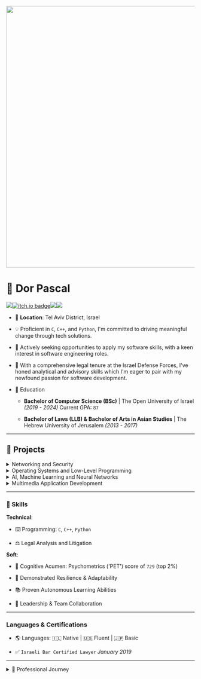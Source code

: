 <p align="center">
  <img src="https://github.com/Dor-sketch/Dor-sketch/assets/138825033/a31afabd-c5fa-4305-b1c8-701e635b1d81". width = 700>
</p>

# 🚀 **Dor Pascal**

[<img src="https://img.shields.io/badge/LinkedIn-0A66C2.svg?style=for-the-badge&logo=LinkedIn&logoColor=white">](https://www.linkedin.com/in/dor-pascal/)[![itch.io badge](https://img.shields.io/badge/Itch.io-FA5C5C?style=for-the-badge&logo=itchdotio&logoColor=white)](https://dor-sketch.itch.io/)[<img src="https://img.shields.io/badge/LeetCode-FFA116.svg?style=for-the-badge&logo=LeetCode&logoColor=white">](https://leetcode.com/Dor-sketch)[<img src="https://img.shields.io/badge/Gmail-EA4335.svg?style=for-the-badge&logo=Gmail&logoColor=white">](mailto:dor.pascal@gmail.com)




* 📌 **Location**: Tel Aviv District, Israel

* 💡 Proficient in `C`, `C++`, and `Python`, I'm committed to driving meaningful change through tech solutions.

* 🎯 Actively seeking opportunities to apply my software skills, with a keen interest in software engineering roles.

* 📘 With a comprehensive legal tenure at the Israel Defense Forces, I've honed analytical and advisory skills which I'm eager to pair with my newfound passion for software development.

* 📜 Education

  * **Bachelor of Computer Science (BSc)** | The Open University of Israel _(2019 - 2024)_ Current GPA: `87`

  * **Bachelor of Laws (LLB) & Bachelor of Arts in Asian Studies** | The Hebrew University of Jerusalem _(2013 - 2017)_

---

## 📂 Projects

<details>
<summary>Networking and Security</summary>
<table class="projects-table3">
  <tr class="flagship-row">
    <td>

  ### [🔒 EncryptedTCP](https://github.com/Dor-sketch/EncryptedTCP)

<details>
<summary>More Info</summary>

- 🔍 Developed a secure server-client framework for encrypted real-time communication.
- 📝 This project represents my most significant technical challenge and achievement to date.

</details>

  </td>
  <td>

[<img src="https://github.com/Dor-sketch/Dor-sketch/assets/138825033/c80d14c7-d2f3-4442-a39e-655d7531b579" width="25">](https://isocpp.org/)
[<img src="https://github.com/Dor-sketch/Dor-sketch/assets/138825033/6b5678ec-a104-4cf9-b0fa-dc37e34915a4" width="25">](https://www.python.org/)
[<img src="https://github.com/Dor-sketch/Dor-sketch/assets/138825033/1d649705-9bd2-448d-aa15-af0748c1723a" width="70">](https://www.sqlite.org/index.html)

🏷️ `FlagshipProject⭐`, `C++17`, `RSA`, `AES`, `CryptoPP`, `POSIXSockets`

  </td>
  </tr>
  <tr>
  <td>

### [🌐 Backup Server](https://github.com/Dor-sketch/sec_mmn14)

<details>
<summary>More Info</summary>

- 🔍 Focused on server-client dynamics and efficient file parsing.
- 🎓 Course: _Defensive System-Programming, The Open University of Israel._ Grade: `100`.

</details>

  </td>
  <td>

[<img src="https://github.com/Dor-sketch/Dor-sketch/assets/138825033/c80d14c7-d2f3-4442-a39e-655d7531b579" width="25">](https://isocpp.org/)
[<img src="https://github.com/Dor-sketch/Dor-sketch/assets/138825033/6b5678ec-a104-4cf9-b0fa-dc37e34915a4" width="25">](https://www.python.org/)

🏷️ `ServerClientDynamics`, `spdlog`, `BoostAsio`

  </td>
  </tr>
    <tr>
    <td>

### [🧙‍♂️ MetaDecorator](https://github.com/Dor-sketch/MetaDecorator)

<details>
<summary>More Info</summary>

- 🔍 A Python script for dynamically injecting decorators into class methods using a metaclass.
- 🎓 Originally started as a course project for _Defensive System-Programming (20937)_ at the Open University of Israel, earning a grade of `100`.
- 🔄 Since then, the code has been extensively modified and improved for greater flexibility and usability.
- 📝 The project demonstrates advanced Python features like metaprogramming and dynamic code execution, making it a unique addition to any software developer's toolkit.

</details>
</td>
<td>

[<img src="https://github.com/Dor-sketch/Dor-sketch/assets/138825033/6b5678ec-a104-4cf9-b0fa-dc37e34915a4" width="25">](https://www.python.org/)

🏷️ `Metaprogramming`, `Decorator`, `DynamicCodeExecution`, `CompilerTheory`

  </td>
  </tr>
  <tr>
  <td>

### [📝 Anki-SmartReviewPad](https://github.com/Dor-sketch/Anki-SmartReviewPad)

<details>
<summary>More Info</summary>

- 🔍 A labor of love designed to customize Anki's review interface for a streamlined and enhanced user experience.
- 🎓 This self-driven project showcases a commitment to improving tools I use daily, demonstrating both my technical prowess and dedication to user-centric design.

</details>
  </td>
  <td>

[<img src="https://github.com/Dor-sketch/Dor-sketch/assets/138825033/6b5678ec-a104-4cf9-b0fa-dc37e34915a4" width="25">](https://www.python.org/)
[<img src="https://github.com/Dor-sketch/Dor-sketch/assets/138825033/848c2b45-ccee-419f-b44a-d8188d99b2e7" width="25">](https://www.javascript.com/)
[<img src="https://github.com/Dor-sketch/Dor-sketch/assets/138825033/1d649705-9bd2-448d-aa15-af0748c1723a" width="70">](https://www.sqlite.org/index.html)


🏷️ `DOMManipulation`, `AnkiAPI`, `MathJex`, `AppleScript`, `Hooking`, `Overriding`

  </td>
  </tr>
  <tr>
    <td>

### [🛡️ ASLR-StackSecDemos](https://github.com/Dor-sketch/ASLR-StackSecDemos)

<details>
<summary>More Info</summary>

- 🔍 Detailed exploration of ASLR and stack overflow vulnerabilities.

</details>
  </td>
  <td>

[<img src="https://github.com/Dor-sketch/Dor-sketch/assets/138825033/c80d14c7-d2f3-4442-a39e-655d7531b579" width="25">](https://isocpp.org/)

🏷️ `ASLR`, `StackOverflowExploit`, `OpenSSL`, `PositionIndependentCode`, `GDB`

  </td>
  </tr>
  <tr>
  <td>

### [👥 USocial](https://github.com/Dor-sketch/sec_mmn11)

<details>
<summary>More Info</summary>

- 🔍 Emphasized on OOP, utilization of smart pointers, and STL containers.
- 🎓 Course: _Defensive System-Programming, The Open University of Israel._ Grade: `96`.

</details>
  </td>
  <td>

  [<img src="https://github.com/Dor-sketch/Dor-sketch/assets/138825033/c80d14c7-d2f3-4442-a39e-655d7531b579" width="25">](https://isocpp.org/)

🏷️ `OOP`, `C++14`, `STL`, `SmartPointers`, `Valgrind`, `UMLGraph`

  </td>
  </tr>
  <tr>
  <td>

### [🚀 LeetCode Selenium Driver+](https://github.com/Dor-sketch/LeetCode-Solutions)

<details>
<summary>More Info</summary>

- 🔍 Solutions, Algorithms & Automated Downloader: A comprehensive toolkit featuring my solutions to LeetCode challenges, with a focus on algorithms and data structures.
- 🤖 Includes an innovative Python script with Selenium WebDriver, automating the download of accepted LeetCode solutions.
- 🎓 An ongoing project that serves as a testament to my problem-solving skills and software engineering acumen as a senior student.
- 📝 The toolkit is systematically organized by difficulty and includes detailed explanations of time and space complexities for each solution, along with a neat directory structure for downloaded solutions.

</details>
  </td>
  <td>

[<img src="https://github.com/Dor-sketch/Dor-sketch/assets/138825033/82ad7fbb-2447-44b4-b4dd-6649883db628" width="25">](https://en.wikipedia.org/wiki/ANSI_C)
[<img src="https://github.com/Dor-sketch/Dor-sketch/assets/138825033/c80d14c7-d2f3-4442-a39e-655d7531b579" width="25">](https://isocpp.org/)
[<img src="https://github.com/Dor-sketch/Dor-sketch/assets/138825033/6b5678ec-a104-4cf9-b0fa-dc37e34915a4" width="25">](https://www.python.org/)

🏷️ `CodingChallenges`, `Automation`, `Selenium`, `WebDriver`

  </td>
</tr>
</table>
</details>


<details>
<summary>Operating Systems and Low-Level Programming</summary>
<table class="projects-table1">
  <tr class="flagship-row">
    <td>

  ### [🔧 Assembler](https://github.com/Dor-sketch/openu_course20465_project)
  <details>
  <summary>More Info</summary>

- 🔍 Dive into the intricacies of compiler architectures and the art of translating assembly code with precision.

- 🎓 Pursued as part of the _System Programming Laboratory_ at The Open University of Israel (2022a). Achieved an impressive grade of `98`.

  </details>
  </td>
    <td>    
[<img src="https://github.com/Dor-sketch/Dor-sketch/assets/138825033/82ad7fbb-2447-44b4-b4dd-6649883db628" width="25">](https://en.wikipedia.org/wiki/ANSI_C)
[<img src="https://github.com/Dor-sketch/Dor-sketch/assets/138825033/e5516ea7-8ceb-4c82-8df7-812c365b1180" width="40">](https://en.wikipedia.org/wiki/Assembly_language)
      
🏷️ `Compilers`, `AssemblyCode`, `ANSIC`, `32bit`, `Binary-files`
    </td>
    </tr>
    <tr>
  <td>

### [📞 XV6 'ps' Syscall Implementation](https://github.com/Dor-sketch/xv6-ps-implementation)

<details>
<summary>More Info</summary>

- 🔍 An enhancement of the XV6 operating system with a custom 'ps' system call, crafted for the Operating Systems course at the Open University of Israel.

- 📝 Key modifications include `ps.c` for user-space interface, updates in `user.h`, `proc.c`, `sysproc.c`, `Usys.S`, `syscall.c`, and `defs.h` for seamless integration of the new system call.

- 🚀 Execution Flow: Initiated from user space, this system call delves into kernel-level execution to provide process state information.

- 📊 Usage Guidelines: Invoke the `ps` command in the XV6 shell to view real-time process information.

- 🌟 Testing & Compliance: Assigned syscall number 192; underwent rigorous tests for functionality, security, and stability.

- 💡 Reflections: A blend of academic learning and practical application, culminating in a score of 98/100.

</details>
  </td>
  <td>
    
[<img src="https://github.com/Dor-sketch/Dor-sketch/assets/138825033/82ad7fbb-2447-44b4-b4dd-6649883db628" width="25">](https://en.wikipedia.org/wiki/Xv6)
[<img src="https://github.com/Dor-sketch/Dor-sketch/assets/138825033/e5516ea7-8ceb-4c82-8df7-812c365b1180" width="40">](https://en.wikipedia.org/wiki/Assembly_language)

🏷️ `Operating Systems`, `System Calls`, `XV6`, `Kernel Programming`
  </td>
  </tr>
    <tr>
      <td>

### [🔢 ComplexCalculatorC](https://github.com/Dor-sketch/ComplexCalculatorC)
<details>
<summary>More Info</summary>

- 🔍 A C program designed for complex number calculations, showcasing modular programming and efficient parsing techniques.

- 🌟 Features include operations like addition, subtraction, multiplication, and absolute value calculations on complex numbers.

- 🎓 Developed as a part of the _System Programming Laboratory_ course at The Open University of Israel, scoring a `98`.

- 💡 Emphasizes user-friendly interaction with a command-line interface for easy input and manipulation of complex numbers.

- 🛠️ The project demonstrates a deep understanding of complex mathematical concepts, implemented in ANSI C.

</details>
  </td>
  <td>
    
[<img src="https://github.com/Dor-sketch/Dor-sketch/assets/138825033/82ad7fbb-2447-44b4-b4dd-6649883db628" width="25">](https://en.wikipedia.org/wiki/ANSI_C)

🏷️ `Math`, `ModularProgramming`, `ANSIC`, `Parsing`, `Pipeline`
</td>
</tr>
<tr>
  <td>

### [💾 Embedded C Concepts](https://github.com/Dor-sketch/CBits)
<details>
<summary>More Info</summary>

- 🔍 **CBits:** This C-based program suite in the repository is a comprehensive exploration of various embedded C concepts including bit manipulation, memory management, multi-threading, and system call implementation within the xv6 operating system environment. 

- 🌟 **Key Features:**

  - **Advanced Bit-Level Operations:** Offers sophisticated techniques for bit manipulation, crucial for performance optimization in low-level programming.

  - **Custom Memory Management:** Features a custom implementation of `malloc` and `free` functions, demonstrating memory alignment techniques.

  - **Inter-Process Communication:** Includes the PingPong program, showcasing IPC using UNIX pipes in xv6.

  - **Multi-threading with POSIX Threads:** Demonstrates concurrent programming using POSIX threads for operations on shared resources.

  - **Custom System Call Integration:** Illustrates the creation and integration of a custom `ps` system call within the xv6 kernel.

  - **In-Depth xv6 Kernel Exploration:** Provides insights into the structure and functionalities of the xv6 kernel.

- 🎓 **Educational and Practical Application:** This repository is a valuable educational tool designed for an in-depth study of Operating Systems and low-level programming. It provides practical examples and exercises for students and enthusiasts to learn kernel-level programming and understand system-level interactions in C.

- 💡 **Practical Low-Level System Interactions:** The repository offers a hands-on experience with manipulating bits, customizing system calls, and understanding memory management in C. It's a valuable guide for understanding the interaction between software and hardware at the system level.

- 🛠️ **Resource for System-Level Programming:** An essential resource for anyone looking to deepen their understanding of system-level programming in C. It's particularly useful for educators and learners in computer science, focusing on operating systems, kernel development, and low-level programming techniques.

</details>
  </td>
    <td>
      
[<img src="https://github.com/Dor-sketch/Dor-sketch/assets/138825033/82ad7fbb-2447-44b4-b4dd-6649883db628" width="25">](https://en.wikipedia.org/wiki/ANSI_C)

🏷️ `BitManipulation`, `SystemCalls`, `xv6`, `Virtual Table`
  </td>
</tr>
  <tr>
    <td>

### [🧮 MIPS Assembly Collection](https://github.com/Dor-sketch/openu_course20471_asm)
<details>
<summary>More Info</summary>

- 🔍 A collection of MIPS assembly language programs, including `q2` and `q3`, which were part of my coursework for the Computer Organization course (20471) at the Open University of Israel and earned a perfect score of `100`. The program `SumAndConvertInput` was a personal project that extended `q2` to handle user input and delve deeper into assembly programming.

- 📚 The collection serves as an excellent resource for understanding assembly language, demonstrating practical applications in number systems, string manipulation, and linked list operations.

- 🌟 Each program reflects a thorough grasp of assembly language principles, showcasing both academic rigor and personal exploration in programming.

</details>
  </td>
    <td>
    
[<img src="https://github.com/Dor-sketch/Dor-sketch/assets/138825033/e5516ea7-8ceb-4c82-8df7-812c365b1180" width="40">](https://en.wikipedia.org/wiki/Assembly_language)

🏷️ `MIPS`, `Number Systems`, `String Manipulation`, `Linked List`
  </td>
  </tr>
</table>
</details>
</details>

<details>
<summary>AI, Machine Learning and Neural Networks</summary>
<table class="projects-table5">
  <tr class="flagship-row">
    <td>
      
  ### [🧬 GameOfLifeAI](https://github.com/Dor-sketch/GameOfLifeAI)  
  <details>
  <summary>More Info</summary>

- 🔍 A repository showcasing the application of genetic algorithms to Conway's Game of Life, exploring various configurations and optimization strategies.

- 🧬 Implements genetic algorithms for evolving initial configurations, resulting in diverse and stable patterns over generations.

- 📈 Insights into algorithm performance and behavior, including optimal parameters and notable patterns observed during execution.

- 🛠️ Utilizes C++ for efficient simulation and exploration of cellular automata behavior.
  
  </details>
    </td>
    <td>
      
    [<img src="https://github.com/Dor-sketch/Dor-sketch/assets/138825033/c80d14c7-d2f3-4442-a39e-655d7531b579" width="25">](https://isocpp.org/)
    [<img src="https://github.com/Dor-sketch/Dor-sketch/assets/138825033/47888b5b-b42a-41da-abd9-d5b9713bbf0f" width="30">](https://www.gtk.org/)
    [<img src="https://github.com/Dor-sketch/Dor-sketch/assets/138825033/1bdf14d9-9256-4492-905f-e5686cec4f02" width="25">](https://en.wikipedia.org/wiki/CSS)


    🏷️ `GeneticAlgorithms`, `Optimization`, `EvolutionaryAlgorithm`, `Gtk3`, `CSS`
    </td>
  </tr>
  <tr>
    <td>

### [🧩 AlphaSudokuGo](https://github.com/Dor-sketch/AlphaSudokuGo)
<details>
<summary>More Info</summary>

- 🔍 **Advanced AI Techniques**: Employs constraint satisfaction and backtracking algorithms, alongside AI strategies, to efficiently solve Sudoku puzzles of any difficulty.

- 🤖 **Interactive GUI Experience**: Features an interactive GTK5 GUI, allowing users to seamlessly input puzzles, visualize the solving process in real time, and engage with the solver in an intuitive manner.

- 🚀 **C++ and Qt Integration**: Demonstrates the power of C++ for core algorithm implementation, enhanced with a modern Qt interface for a user-friendly experience.

- 🎓 **Educational Insight**: Provides a unique opportunity to explore advanced algorithmic and AI concepts through the lens of Sudoku solving, making it an excellent tool for learning and experimentation.

- 📝 **Open Source Collaboration**: Encourages contributions and is designed as an open-source project to foster community involvement and continuous improvement.

</details>
  </td>
  <td>

[<img src="https://github.com/Dor-sketch/Dor-sketch/assets/138825033/c80d14c7-d2f3-4442-a39e-655d7531b579" width="25">](https://isocpp.org/)
[<img src="https://github.com/Dor-sketch/Dor-sketch/assets/138825033/65393401-9274-49bd-b721-c8c0d4ab335b" width="35">](https://en.wikipedia.org/wiki/Qt_(software))
[<img src="https://github.com/Dor-sketch/Dor-sketch/assets/138825033/1bdf14d9-9256-4492-905f-e5686cec4f02" width="25">](https://en.wikipedia.org/wiki/CSS)


🏷️ `ConstraintSatisfaction`, `CSP`, `AI`, `Qt5`, `Propagation`, `AC-3`
  </td>
</tr>
 <tr>
  <td>

### [🧠 HopfieldNetCore](https://github.com/Dor-sketch/HopfieldNetCore)
<details>
<summary>More Info</summary>

- 🔍 An interactive GUI for visualizing and experimenting with Hopfield networks, a type of recurrent neural network used for associative memory.

- 📊 Features real-time manipulation of neuron states, dynamic visualization of network states, and the ability to store and retrieve patterns.

- 📚 Incorporates a range of tools and functionalities like pattern addition, state reset, energy calculation, and more, providing a comprehensive understanding of Hopfield networks.

- 🧬 Designed to offer educational insights into neural network dynamics, allowing users to explore concepts such as energy landscapes, convergence, and pattern stability.

</details>
</td>
<td>

[<img src="https://github.com/Dor-sketch/Dor-sketch/assets/138825033/6b5678ec-a104-4cf9-b0fa-dc37e34915a4" width="25">](https://www.python.org/)
[<img src="https://github.com/Dor-sketch/Dor-sketch/assets/138825033/858e47f3-8bb6-4ea4-bac7-94803658baf3" width="35">](https://en.wikipedia.org/wiki/Pygame)
[<img src="https://github.com/Dor-sketch/Dor-sketch/assets/138825033/f6a0e49b-7a51-4e4c-a95c-e08539551af7" height="30">](https://dor-sketch.itch.io/8queens)

🏷️ `HopfieldNetwork`, `NeuralNetworks`, `Matplotlib`, `NetworkX`
</td>
</tr>
   <tr>
    <td>
      
### [👾 Deep Dark Blue Mini Max](https://github.com/Dor-sketch/DeepDarkBlueMiniMax)
<details>
<summary>More Info</summary>

- 🔍 **Minimax Algorithm & Strategy Visualization**: This project showcases a strategic stone-taking game against a computer, utilizing the minimax algorithm for decision making and NetworkX for visualizing the strategy tree.

- 📈 **Graph Theory Application**: Through NetworkX, the project demonstrates an advanced application of graph theory in visualizing decision trees, aiding in understanding the algorithm's decision-making process.

- 🤖 **Interactive Gameplay with Tkinter**: Incorporates Tkinter for the GUI, providing an interactive platform for gameplay and algorithm visualization.

- 🎓 **Educational Tool**: Serves as an educational tool for understanding minimax algorithms and their applications in game theory and AI.

- 📝 **Comprehensive Documentation**: Includes detailed explanations of the algorithm, code comments, and a guide on running the game and visualizing the strategy tree.

</details>
</td>
<td>
  
[<img src="https://github.com/Dor-sketch/Dor-sketch/assets/138825033/6b5678ec-a104-4cf9-b0fa-dc37e34915a4" width="25">](https://www.python.org/)
[<img src="https://github.com/Dor-sketch/Dor-sketch/assets/138825033/858e47f3-8bb6-4ea4-bac7-94803658baf3" width="35">](https://en.wikipedia.org/wiki/Pygame)

🏷️ `MinimaxAlgorithm`, `Trees`, `TkinterGUI`, `NetworkX`, `Backtracking`, `GameTheory`
</td>
</tr>
 <tr>
  <td>

### [🌍 Simulation Earth](https://github.com/Dor-sketch/SimulationEarth)

<details>
<summary>More Info</summary>

- 🔍 A sophisticated simulation of Earth's ecosystems using cellular automata, modeling complex environmental interactions in a 2D grid.
- 🎓 Developed for the "Biological Computation" class at the Open University of Israel, earning a perfect score of `100` in 2024.
- 🌐 Demonstrates dynamic world modeling with real-time visualization and statistical analysis, offering insights into the interconnectedness of environmental factors.
- 🧬 Showcases advanced Python programming techniques, including encapsulation, context managers, and custom Enums for dynamic rule-based logic.

</details>
    </td>
    <td>

[<img src="https://github.com/Dor-sketch/Dor-sketch/assets/138825033/6b5678ec-a104-4cf9-b0fa-dc37e34915a4" width="25">](https://www.python.org/)

🏷️ `CellularAutomata`, `EnvironmentalSimulation`, `RealTimeVisualization`

  </td>
  </tr>
  <tr>
    <td>

### [💡 PerceptualBinaryClassifier](https://github.com/Dor-sketch/PerceptualBinaryClassifier)
<details>
<summary>More Info</summary>

- 🔍 Implements a neural network of two single-layer perceptrons for classifying 21-digit binary numbers based on the count of 'ones'.

- 🧠 Showcases fundamental concepts of perceptron-based classification including weight initialization, prediction, training, and plotting decision boundaries.

- 🖥️ Features an interactive GUI for easy interaction, prediction, and visualization of the perceptron classifier.

- 📚 A demonstration of practical machine learning algorithms application, part of my software engineering portfolio.

</details>
  </td>
    <td>
      
[<img src="https://github.com/Dor-sketch/Dor-sketch/assets/138825033/6b5678ec-a104-4cf9-b0fa-dc37e34915a4" width="25">](https://www.python.org/)

🏷️ `NeuralNetworks`, `Perceptron`, `BinaryClassification`, `Numpy`
    </td>
  </tr>
  <tr>
  <td>

### [🌸 IrisNetRBM](https://github.com/Dor-sketch/IrisNetRBM)
<details>
<summary>More Info</summary>

- 🔍 An advanced implementation of Restricted Boltzmann Machines (RBM) for the classification of the Iris dataset, demonstrating the potential of generative learning in machine learning and AI.

- 🌐 Features a custom-built RBM model using Python and NumPy, without reliance on external libraries, emphasizing the project's focus on understanding and applying core machine learning principles.

- 🎨 Includes a user-friendly GUI application for easy interaction with the model, facilitating dataset management, model training, and visualization of learning progress.

- 📚 Part of a project for the Biological Computation course at the Open University of Israel, showcasing practical applications of RBMs in classifying complex datasets.

</details>
  </td>
  <td>

[<img src="https://github.com/Dor-sketch/Dor-sketch/assets/138825033/6b5678ec-a104-4cf9-b0fa-dc37e34915a4" width="25">](https://www.python.org/)

🏷️ `RBM`, `GenerativeLearning`, `MachineLearning`, `Python`, `NumPy`
  </td>
</tr>
    <tr>
      <td>

### [🌳 Learning Decision Trees](https://github.com/Dor-sketch/DecisionTreeAI)
<details>
<summary>More Info</summary>

- 🔍 A comprehensive Python implementation of decision trees, aimed at understanding and applying machine learning and AI principles.

- 🌱 Converts Java-based algorithm to Python, maintaining the original structure and interface while achieving a perfect score in AI coursework.

- 📊 Features practical examples, including tennis and loans datasets, to demonstrate the algorithm's versatility and accuracy.

- 🛠️ Offers an in-depth look into algorithmic enhancements, data instance management, and dataset challenges, providing a rich learning resource.

</details>
  </td>
  <td>

[<img src="https://github.com/Dor-sketch/Dor-sketch/assets/138825033/6b5678ec-a104-4cf9-b0fa-dc37e34915a4" width="25">](https://www.python.org/)

🏷️ `DecisionTrees`, `DataScience`, `Information-gain`, `Entropy`, `NetworkX`
  </td>
  </tr>
 

</table>
</details>
</details>

<details>
<summary>Multimedia Application Development</summary>
<table class="projects-table1">
    <tr>
    <td>

### [🎱 AI-8Puzzle](https://github.com/Dor-sketch/AI8Puzzle)
<details>
<summary>More Info</summary>

- 🔍 A thorough examination of AI search algorithms through the lens of the classic `8-Puzzle` problem. Implements `BFS`, `IDDFS`, `GBFS`, and `A*` search algorithms alongside a custom heuristic for `A*` and `GBFS`.

- 🎓 Originally developed for the **20551 Introduction to Artificial Intelligence** course at the *Open University of Israel*, achieving a perfect score.

- 🚀 Features both a user-friendly GUI and a command-line interface, making it accessible for a wide range of users.

- 📝 The project not only showcases algorithmic problem-solving skills but also serves as a practical reference for understanding and applying AI search algorithms.

</details>
  </td>
  <td>
    
  [<img src="https://github.com/Dor-sketch/Dor-sketch/assets/138825033/c80d14c7-d2f3-4442-a39e-655d7531b579" width="25">](https://isocpp.org/)
    [<img src="https://github.com/Dor-sketch/Dor-sketch/assets/138825033/6b5678ec-a104-4cf9-b0fa-dc37e34915a4" width="25">](https://www.python.org/)
    [<img src="https://github.com/Dor-sketch/Dor-sketch/assets/138825033/1bdf14d9-9256-4492-905f-e5686cec4f02" width="25">](https://en.wikipedia.org/wiki/CSS)
    [<img src="https://github.com/Dor-sketch/Dor-sketch/assets/138825033/858e47f3-8bb6-4ea4-bac7-94803658baf3" width="35">](https://en.wikipedia.org/wiki/Pygame)
    [<img src="https://github.com/Dor-sketch/Dor-sketch/assets/138825033/f6a0e49b-7a51-4e4c-a95c-e08539551af7" height="30">](https://dor-sketch.itch.io/15-puzzle)

🏷️ `SearchAlgorithms`, `BFS`, `DFS`, `DDFS`, `UCS`, `GBFS`, `OOP`
  </td>
  </tr>
  <tr>
    <td>
      
  ### [🔬 CrossFinder](https://github.com/Dor-sketch/CrossFinder)
<details>
<summary>More Info</summary>

- 🔍 CrossFinder is a unique variant of Conway's Game of Life, focused on identifying and transforming cross shapes within a grid. It introduces innovative states and rules to detect and interact with these patterns dynamically.

- 🧩 Tailored for the "Biological Computation" course at the Open University of Israel, this project addresses problem 28 from the book **Biological Computation** by Ehud Lamm and Ron Unger, showcasing the application of computational concepts to biological problems.

- 🌟 Achieved a perfect score for its ingenuity in problem-solving and its ability to merge computational principles with biological insights.

- 🛠️ The program is a fusion of creativity and technical skill, demonstrating advanced algorithmic thinking and offering a new perspective on cellular automata.

</details>
  </td>
    <td>
  
[<img src="https://github.com/Dor-sketch/Dor-sketch/assets/138825033/6b5678ec-a104-4cf9-b0fa-dc37e34915a4" width="25">](https://www.python.org/)
    [<img src="https://github.com/Dor-sketch/Dor-sketch/assets/138825033/858e47f3-8bb6-4ea4-bac7-94803658baf3" width="35">](https://en.wikipedia.org/wiki/Pygame)
    [<img src="https://github.com/Dor-sketch/Dor-sketch/assets/138825033/f6a0e49b-7a51-4e4c-a95c-e08539551af7" height="30">](https://dor-sketch.itch.io/15-puzzle)


🏷️ `CellularAutomata`, `CrossPatternDetection`, `Python`, `Numpy`, `Matplotlib`
  </td>
  </tr>
  <tr>
    <td>

  ### [🎵 AudioVisualSynth](https://github.com/Dor-sketch/AudioVisualSynth)
  <details>
  <summary>More Info</summary>

- 🔍 An interactive audio-visual synthesizer that combines 3D graphics rendering, MIDI-based audio synthesis, and a dynamic particle system to create a captivating multimedia experience.
- 🎓 Developed using Python with libraries such as Pygame, OpenGL, and NumPy.
- 🌟 Features include:
  - 3D Cube Visualization: Renders a cube with edges that react to the music.
  - MIDI Note Playback: Uses keyboard inputs to generate MIDI sounds.
  - Color Mapping: Visualizes MIDI notes with corresponding colors through a particle system.
  - Dynamic Particle System: Particles move and change in response to music, providing a visual representation of the audio.
  - Music Sheets Images Processing: Converts music sheet images to MIDI notes (beta).

  </details>
  </td>
    <td>    
    
[<img src="https://github.com/Dor-sketch/Dor-sketch/assets/138825033/6b5678ec-a104-4cf9-b0fa-dc37e34915a4" width="25">](https://www.python.org/)
[<img src="https://github.com/Dor-sketch/Dor-sketch/assets/138825033/858e47f3-8bb6-4ea4-bac7-94803658baf3" width="35">](https://en.wikipedia.org/wiki/Pygame)
[<img src="https://github.com/Dor-sketch/Dor-sketch/assets/138825033/f6a0e49b-7a51-4e4c-a95c-e08539551af7" height="30">](https://dor-sketch.itch.io/audiovisualsynth)

🏷️ `Python`, `Multimedia`, `Audio Synthesis`, `3D Graphics`, `Real-time Processing`
    </td>
    </tr>
<tr>
  <td>

  ### [⛏️ Supreme Miner](https://github.com/Dor-sketch/supreme-miner)
  <details>
  <summary>More Info</summary>

- 🔍 An implementation of the classic Gold Miner game using Python and Pygame.
- 🌟 Features include:
  - Real-time game dynamics with gold and rock objects to be mined.
  - Dynamic background and object image loading.
  - Interactive gameplay with swinging and retracting mechanisms.
  - Scorekeeping and object interaction (grabbing and carrying).
- 🎓 Developed as a part of a personal project to demonstrate game development skills with a focus on real-time interaction and graphical processing.

  </details>
  </td>
    <td>    
    
[<img src="https://github.com/Dor-sketch/Dor-sketch/assets/138825033/6b5678ec-a104-4cf9-b0fa-dc37e34915a4" width="25">](https://www.python.org/)
[<img src="https://github.com/Dor-sketch/Dor-sketch/assets/138825033/858e47f3-8bb6-4ea4-bac7-94803658baf3" width="35">](https://en.wikipedia.org/wiki/Pygame)
[<img src="https://github.com/Dor-sketch/Dor-sketch/assets/138825033/f6a0e49b-7a51-4e4c-a95c-e08539551af7" height="30">](https://dor-sketch.itch.io/miriminer)

🏷️ `Python`, `Game Development`, `Real-time Processing`, `Graphics`, `Interactive Gameplay`
    </td>
</tr>
<tr>
  <td>

  ### [💻 TM (Turing Machine Simulator)](https://github.com/Dor-sketch/TM)
  <details>
  <summary>More Info</summary>

- 🔍 A Turing Machine simulator with a graphical user interface (GUI) built using the Pygame library.
- 🌟 Features include:
  - Turing Machine Simulation: Simulates a Turing Machine with customizable states and transitions.
  - Graphical Interface: Displays the Turing Machine tape, head, and state transitions.
  - Particle System: Adds visual effects to the simulation.
  - MIDI Integration: Converts MIDI files into Turing Machine transitions.
  - CSV Loading: Loads Turing Machine transitions from CSV files.
  - Dynamic Graph Theme: Changes the theme of the state transition graph based on the current time.
- 🎓 Developed as a comprehensive project to integrate computational theory with multimedia capabilities, showcasing the use of Turing Machines in a visually engaging manner.

  </details>
  </td>
    <td>    

[<img src="https://github.com/Dor-sketch/Dor-sketch/assets/138825033/6b5678ec-a104-4cf9-b0fa-dc37e34915a4" width="25">](https://www.python.org/)
[<img src="https://github.com/Dor-sketch/Dor-sketch/assets/138825033/858e47f3-8bb6-4ea4-bac7-94803658baf3" width="35">](https://en.wikipedia.org/wiki/Pygame)

🏷️ `Python`, `Turing Machine`, `Simulation`, `Graphics`, `MIDI Integration`
    </td>
</tr>

<tr>
  <td>

  ### [🎲 Snakes and Ladders](https://github.com/Dor-sketch/Snakes_ladders)
  <details>
  <summary>More Info</summary>

- 🔍 An implementation of the classic Snakes and Ladders game with a twist - it incorporates musical notes that are played as the players move across the board.
- 🌟 Features include:
  - Classic Snakes and Ladders gameplay.
  - Musical notes played based on player positions.
  - Graphical user interface using GTK.
  - Optional MIDI file support for generating notes.
- 🎓 Developed using C++ with GTK for the GUI, showcasing game development skills combined with multimedia elements.

  </details>
  </td>
    <td>    
    
    [<img src="https://github.com/Dor-sketch/Dor-sketch/assets/138825033/c80d14c7-d2f3-4442-a39e-655d7531b579" width="25">](https://isocpp.org/)
    [<img src="https://github.com/Dor-sketch/Dor-sketch/assets/138825033/47888b5b-b42a-41da-abd9-d5b9713bbf0f" width="35">](https://www.gtk.org/)

🏷️ `C++`, `Game Development`, `GTK`, `MIDI Integration`, `Interactive Gameplay`
    </td>
</tr>

 <tr>
  <td>

### [⏲️ PsychoTimer](https://github.com/Dor-sketch/PsychoTimer)

<details>
<summary>More Info</summary>

- 🔍 Crafted a dynamic timer simulating real exam conditions, enhanced with voice functionalities.
- 🎓 A personal initiative aiming to recreate and enhance traditional exam environments.

</details>

  </td>
  <td>

[<img src="https://github.com/Dor-sketch/Dor-sketch/assets/138825033/6b5678ec-a104-4cf9-b0fa-dc37e34915a4" width="25">](https://www.python.org/)

🏷️ `VoiceFunctionality`, `MultiThreading`, `CrossPlatform`, `AzureVoiceAPI`

  </td>
  </tr>

  <tr>
  <td>

### [🎨 Pixel Art Editor](https://github.com/Dor-sketch/PythonPixelArt)

<details>
<summary>More Info</summary>

- 🔍 A Python-based pixel art editor with a focus on simplicity and creativity, enabling users to create and manipulate pixel art images with ease.
- 🎓 Developed as a passion project to explore the realms of digital art and image processing in Python.
- 🖌️ Features include pixel size adjustment, color palette management, transparency, and history tracking for undo/redo actions.
- 📚 Utilizes advanced programming concepts combined with matplotlib for graphical rendering.

</details>
 </td>
  <td>

[<img src="https://github.com/Dor-sketch/Dor-sketch/assets/138825033/6b5678ec-a104-4cf9-b0fa-dc37e34915a4" width="25">](https://www.python.org/)

🏷️ `ImageProcessing`, `Matplotlib`, `Tkinter`

  </td>
</tr>

    
</table>
</details>


---

### 🤸 Skills

**Technical**:

- :keyboard: Programming: `C`, `C++`, `Python`

- :balance_scale: Legal Analysis and Litigation

**Soft**:

- 🧠 Cognitive Acumen: Psychometrics ('PET') score of `729` (top 2%)

- 💪 Demonstrated Resilience & Adaptability

- :books: Proven Autonomous Learning Abilities

- :handshake: Leadership & Team Collaboration

---

### Languages & Certifications

- 🌎 Languages: 🇮🇱 Native | 🇺🇸 Fluent | 🇯🇵 Basic

- ✅ `Israeli Bar Certified Lawyer` *January 2019*

---

<details>
<summary>💼 Professional Journey</summary>

- **Legal Advisor to the Human Resources Directorate**, Israel Defense Forces _(Oct 2020 - Apr 2023)_
  - Offered guidance to personnel on complex legal issues.

- **Legal Advisor to the IDF Civilian Personnel Employment Center**, Israel Defense Forces _(May 2019 - Sep 2020)_
  - Provided legal consultations on labor laws and employment regulations.

- **Aide to the Spokesperson for Legal Affairs**, Israel Defense Forces _(Sep 2017 - Apr 2019)_
  - Managed media relations and created press briefings.

</details>

